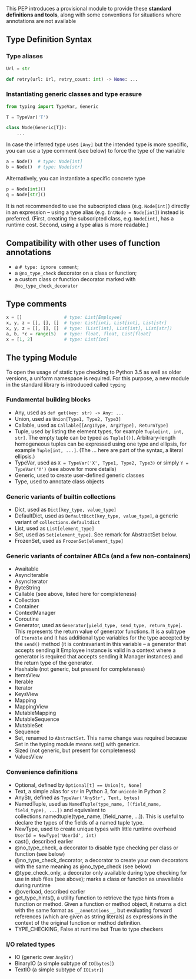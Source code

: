 
This PEP introduces a provisional module to provide these **standard definitions and tools**, along with some conventions for situations where annotations are not available

## Type Definition Syntax

### Type aliases

```python
Url = str

def retry(url: Url, retry_count: int) -> None: ...
```

### Instantiating generic classes and type erasure

```python
from typing import TypeVar, Generic

T = TypeVar('T')

class Node(Generic[T]):
    ...
```

In case the inferred type uses `[Any]` but the intended type is more specific, you can use a type comment (see below) to force the type of the variable

```python
a = Node()  # type: Node[int]
b = Node()  # type: Node[str]
```

Alternatively, you can instantiate a specific concrete type

```python
p = Node[int]()
q = Node[str]()
```

It is not recommended to use the subscripted class (e.g. `Node[int]`) directly in an expression – using a type alias (e.g. `IntNode = Node[int]`) instead is preferred. (First, creating the subscripted class, e.g. `Node[int]`, has a runtime cost. Second, using a type alias is more readable.)

## Compatibility with other uses of function annotations

- a `# type: ignore comment`;
- a `@no_type_check` decorator on a class or function;
- a custom class or function decorator marked with `@no_type_check_decorator`

## Type comments

```python
x = []                # type: List[Employee]
x, y, z = [], [], []  # type: List[int], List[int], List[str]
x, y, z = [], [], []  # type: (List[int], List[int], List[str])
a, b, *c = range(5)   # type: float, float, List[float]
x = [1, 2]            # type: List[int]
```

## The typing Module

To open the usage of static type checking to Python 3.5 as well as older versions, a uniform namespace is required. For this purpose, a new module in the standard library is introduced called `typing`

### Fundamental building blocks

- Any, used as `def get(key: str) -> Any: ...`
- Union, used as `Union[Type1, Type2, Type3]`
- Callable, used as `Callable[[Arg1Type, Arg2Type], ReturnType]`
- Tuple, used by listing the element types, for example `Tuple[int, int, str]`. The empty tuple can be typed as `Tuple[()]`. Arbitrary-length homogeneous tuples can be expressed using one type and ellipsis, for example `Tuple[int, ...]`. (The ... here are part of the syntax, a literal ellipsis.)
- TypeVar, used as `X = TypeVar('X', Type1, Type2, Type3)` or simply `Y = TypeVar('Y')` (see above for more details)
- Generic, used to create user-defined generic classes
- Type, used to annotate class objects

### Generic variants of builtin collections

- Dict, used as `Dict[key_type, value_type]`
- DefaultDict, used as `DefaultDict[key_type, value_type]`, a generic variant of `collections.defaultdict`
- List, used as `List[element_type]`
- Set, used as `Set[element_type]`. See remark for AbstractSet below.
- FrozenSet, used as `FrozenSet[element_type]`

### Generic variants of container ABCs (and a few non-containers)

- Awaitable
- AsyncIterable
- AsyncIterator
- ByteString
- Callable (see above, listed here for completeness)
- Collection
- Container
- ContextManager
- Coroutine
- Generator, used as `Generator[yield_type, send_type, return_type]`. This represents the return value of generator functions. It is a subtype of `Iterable` and it has additional type variables for the type accepted by the `send()` method (it is contravariant in this variable – a generator that accepts sending it Employee instance is valid in a context where a generator is required that accepts sending it Manager instances) and the return type of the generator.
- Hashable (not generic, but present for completeness)
- ItemsView
- Iterable
- Iterator
- KeysView
- Mapping
- MappingView
- MutableMapping
- MutableSequence
- MutableSet
- Sequence
- Set, renamed to `AbstractSet`. This name change was required because Set in the typing module means set() with generics.
- Sized (not generic, but present for completeness)
- ValuesView

### Convenience definitions

- Optional, defined by `Optional[t] == Union[t, None]`
- Text, a simple alias for `str` in Python 3, for `unicode` in Python 2
- AnyStr, defined as `TypeVar('AnyStr', Text, bytes)`
- NamedTuple, used as `NamedTuple(type_name, [(field_name, field_type), ...])` and equivalent to collections.namedtuple(type_name, [field_name, ...]). This is useful to declare the types of the fields of a named tuple type.
- NewType, used to create unique types with little runtime overhead `UserId = NewType('UserId', int)`
- cast(), described earlier
- @no_type_check, a decorator to disable type checking per class or function (see below)
- @no_type_check_decorator, a decorator to create your own decorators with the same meaning as @no_type_check (see below)
- @type_check_only, a decorator only available during type checking for use in stub files (see above); marks a class or function as unavailable during runtime
- @overload, described earlier
- get_type_hints(), a utility function to retrieve the type hints from a function or method. Given a function or method object, it returns a dict with the same format as `__annotations__`, but evaluating forward references (which are given as string literals) as expressions in the context of the original function or method definition.
- TYPE_CHECKING, False at runtime but True to type checkers

### I/O related types

- IO (generic over `AnyStr`)
- BinaryIO (a simple subtype of `IO[bytes]`)
- TextIO (a simple subtype of `IO[str]`)

